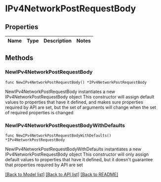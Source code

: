 # IPv4NetworkPostRequestBody

## Properties

Name | Type | Description | Notes
------------ | ------------- | ------------- | -------------

## Methods

### NewIPv4NetworkPostRequestBody

`func NewIPv4NetworkPostRequestBody() *IPv4NetworkPostRequestBody`

NewIPv4NetworkPostRequestBody instantiates a new IPv4NetworkPostRequestBody object
This constructor will assign default values to properties that have it defined,
and makes sure properties required by API are set, but the set of arguments
will change when the set of required properties is changed

### NewIPv4NetworkPostRequestBodyWithDefaults

`func NewIPv4NetworkPostRequestBodyWithDefaults() *IPv4NetworkPostRequestBody`

NewIPv4NetworkPostRequestBodyWithDefaults instantiates a new IPv4NetworkPostRequestBody object
This constructor will only assign default values to properties that have it defined,
but it doesn't guarantee that properties required by API are set


[[Back to Model list]](../README.md#documentation-for-models) [[Back to API list]](../README.md#documentation-for-api-endpoints) [[Back to README]](../README.md)


